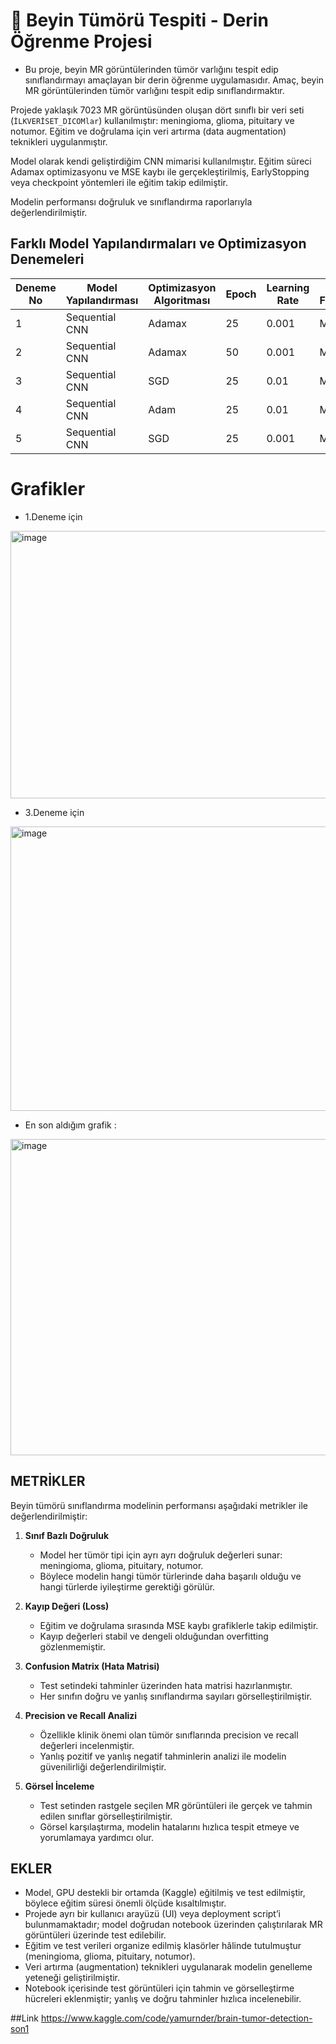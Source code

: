 # 🧠 Beyin Tümörü Tespiti - Derin Öğrenme Projesi 

- Bu proje, beyin MR görüntülerinden tümör varlığını tespit edip sınıflandırmayı amaçlayan bir derin öğrenme uygulamasıdır. Amaç, beyin MR görüntülerinden tümör varlığını tespit edip sınıflandırmaktır.
  
Projede yaklaşık 7023 MR görüntüsünden oluşan dört sınıflı bir veri seti (`İLKVERİSET_DICOMlar`) kullanılmıştır: meningioma, glioma, pituitary ve notumor. Eğitim ve doğrulama için veri artırma (data augmentation) teknikleri uygulanmıştır.

Model olarak kendi geliştirdiğim CNN mimarisi kullanılmıştır. Eğitim süreci Adamax optimizasyonu ve MSE kaybı ile gerçekleştirilmiş, EarlyStopping veya checkpoint yöntemleri ile eğitim takip edilmiştir.

Modelin performansı doğruluk ve sınıflandırma raporlarıyla değerlendirilmiştir.

## Farklı Model Yapılandırmaları ve Optimizasyon Denemeleri

| Deneme No | Model Yapılandırması | Optimizasyon Algoritması | Epoch | Learning Rate | Kayıp Fonksiyonu |
|-----------|--------------------|------------------------|-------|---------------|----------------|
| 1         | Sequential CNN      | Adamax                 | 25    | 0.001         | MSE            |
| 2         | Sequential CNN      | Adamax                 | 50    | 0.001         | MSE            |
| 3         | Sequential CNN      | SGD                    | 25    | 0.01          | MSE            |
| 4         | Sequential CNN      | Adam                   | 25    | 0.01          | MSE            |
| 5         | Sequential CNN      | SGD                    | 25    | 0.001         | MSE            |


# Grafikler 

- 1.Deneme için 
<img width="945" height="428" alt="image" src="https://github.com/user-attachments/assets/a5f0dee7-8895-4d0c-9470-e24a4f6536ea" />

- 3.Deneme için 
<img width="915" height="455" alt="image" src="https://github.com/user-attachments/assets/b20cd10f-7a0b-49f5-a428-96067211ac65" />

- En son aldığım grafik :
<img width="1007" height="506" alt="image" src="https://github.com/user-attachments/assets/e9981454-640a-4cd0-a245-4bebfa8fb1ad" />

## METRİKLER

Beyin tümörü sınıflandırma modelinin performansı aşağıdaki metrikler ile değerlendirilmiştir:

1. **Sınıf Bazlı Doğruluk**
   - Model her tümör tipi için ayrı ayrı doğruluk değerleri sunar: meningioma, glioma, pituitary, notumor.
   - Böylece modelin hangi tümör türlerinde daha başarılı olduğu ve hangi türlerde iyileştirme gerektiği görülür.

2. **Kayıp Değeri (Loss)**
   - Eğitim ve doğrulama sırasında MSE kaybı grafiklerle takip edilmiştir.
   - Kayıp değerleri stabil ve dengeli olduğundan overfitting gözlenmemiştir.

3. **Confusion Matrix (Hata Matrisi)**
   - Test setindeki tahminler üzerinden hata matrisi hazırlanmıştır.
   - Her sınıfın doğru ve yanlış sınıflandırma sayıları görselleştirilmiştir.

4. **Precision ve Recall Analizi**
   - Özellikle klinik önemi olan tümör sınıflarında precision ve recall değerleri incelenmiştir.
   - Yanlış pozitif ve yanlış negatif tahminlerin analizi ile modelin güvenilirliği değerlendirilmiştir.

5. **Görsel İnceleme**
   - Test setinden rastgele seçilen MR görüntüleri ile gerçek ve tahmin edilen sınıflar görselleştirilmiştir.
   - Görsel karşılaştırma, modelin hatalarını hızlıca tespit etmeye ve yorumlamaya yardımcı olur.

## EKLER

- Model, GPU destekli bir ortamda (Kaggle) eğitilmiş ve test edilmiştir, böylece eğitim süresi önemli ölçüde kısaltılmıştır.  
- Projede ayrı bir kullanıcı arayüzü (UI) veya deployment script’i bulunmamaktadır; model doğrudan notebook üzerinden çalıştırılarak MR görüntüleri üzerinde test edilebilir.  
- Eğitim ve test verileri organize edilmiş klasörler hâlinde tutulmuştur (meningioma, glioma, pituitary, notumor).  
- Veri artırma (augmentation) teknikleri uygulanarak modelin genelleme yeteneği geliştirilmiştir.  
- Notebook içerisinde test görüntüleri için tahmin ve görselleştirme hücreleri eklenmiştir; yanlış ve doğru tahminler hızlıca incelenebilir.  

##Link 
https://www.kaggle.com/code/yamurnder/brain-tumor-detection-son1 


